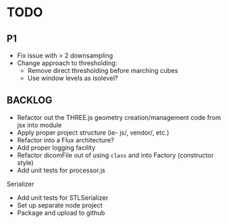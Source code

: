 # TODO

## P1
- Fix issue with > 2 downsampling
- Change approach to thresholding:
	- Remove direct thresholding before marching cubes
	- Use window levels as isolevel?

## BACKLOG
- Refactor out the THREE.js geometry creation/management code from jsx into module
- Apply proper project structure (ie- js/, vendor/, etc.)
- Refactor into a Flux architecture?
- Add proper logging facility
- Refactor dicomFile out of using `class` and into Factory (constructor style)
- Add unit tests for processor.js

Serializer
- Add unit tests for STLSerializer
- Set up separate node project
- Package and upload to github

